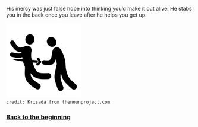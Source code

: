 His mercy was just false hope into thinking you’d make it out alive. He stabs you in the back once you leave after he helps you get up. 

![backstabbed](../images/lit/backstabbed.jpg)  
`credit: Krisada from thenounproject.com`

### [Back to the beginning](../beginning.md)